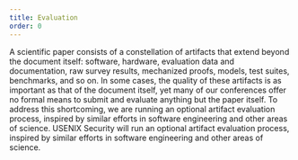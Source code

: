 ```yaml
---
title: Evaluation
order: 0
---
```


A scientific paper consists of a constellation of artifacts that extend beyond
the document itself: software, hardware, evaluation data and documentation, raw
survey results, mechanized proofs, models, test suites, benchmarks, and so on.
In some cases, the quality of these artifacts is as important as that of the
document itself, yet many of our conferences offer no formal means to submit and
evaluate anything but the paper itself. To address this shortcoming, we are
running an optional artifact evaluation process, inspired by similar efforts in
software engineering and other areas of science. USENIX Security will run an
optional artifact evaluation process, inspired by similar efforts in software
engineering and other areas of science.